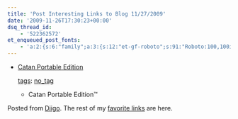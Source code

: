 ```yaml
---
title: 'Post Interesting Links to Blog 11/27/2009'
date: '2009-11-26T17:30:23+00:00'
dsq_thread_id:
    - '522362572'
et_enqueued_post_fonts:
    - 'a:2:{s:6:"family";a:3:{s:12:"et-gf-roboto";s:91:"Roboto:100,100italic,300,300italic,regular,italic,500,500italic,700,700italic,900,900italic";s:22:"et-gf-roboto-condensed";s:59:"Roboto+Condensed:300,300italic,regular,italic,700,700italic";s:17:"et-gf-roboto-slab";s:51:"Roboto+Slab:100,200,300,regular,500,600,700,800,900";}s:6:"subset";a:7:{i:0;s:9:"latin-ext";i:1;s:5:"greek";i:2;s:9:"greek-ext";i:3;s:10:"vietnamese";i:4;s:8:"cyrillic";i:5;s:5:"latin";i:6;s:12:"cyrillic-ext";}}'
---
```


- [Catan Portable Edition](http://www.mayfairgames.com/shop/product/3000-3299/pages/3101.htm)
    
    [tags](http://www.diigo.com/cloud/babernethy): [no\_tag](http://www.diigo.com/user/babernethy/no_tag)
    
    
    - <div class="diigoContent"><div class="diigoContentInner"><span class="style53">Catan Portable Edition</span><span class="style54">™</span></div></div>

Posted from [Diigo](http://www.diigo.com). The rest of my [favorite links](http://www.diigo.com/user/babernethy) are here.